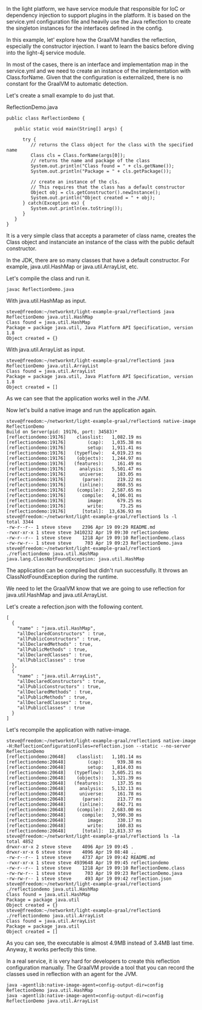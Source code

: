 In the light platform, we have service module that responsible for IoC or dependency injection to support plugins in the platform. It is based on the service.yml configuration file and heavily use the Java reflection to create the singleton instances for the interfaces defined in the config. 

In this example, let' explore how the GraalVM handles the reflection, especially the constructor injection. I want to learn the basics before diving into the light-4j service module. 

In most of the cases, there is an interface and implementation map in the service.yml and we need to create an instance of the implementation with Class.forName. Given that the configuration is externalized, there is no constant for the GraalVM to automatic detection. 

Let's create a small example to do just that. 

ReflectionDemo.java

```
public class ReflectionDemo {

   public static void main(String[] args) {

      try {
         // returns the Class object for the class with the specified name
         Class cls = Class.forName(args[0]);
         // returns the name and package of the class
         System.out.println("Class found = " + cls.getName());
         System.out.println("Package = " + cls.getPackage());

         // create an instance of the cls. 
         // This requires that the class has a default constructor
         Object obj = cls.getConstructor().newInstance();
         System.out.println("Object created = " + obj);
      } catch(Exception ex) {
         System.out.println(ex.toString());
      }
   }
}
```

It is a very simple class that accepts a parameter of class name, creates the Class object and instanciate an instance of the class with the public default constructor. 

In the JDK, there are so many classes that have a default constructor. For example, java.util.HashMap or java.util.ArrayList, etc.

Let's compile the class and run it. 

```
javac ReflectionDemo.java
```

With java.util.HashMap as input.

```
steve@freedom:~/networknt/light-example-graal/reflection$ java ReflectionDemo java.util.HashMap
Class found = java.util.HashMap
Package = package java.util, Java Platform API Specification, version 1.8
Object created = {}
```

With java.util.ArrayList as input.

```
steve@freedom:~/networknt/light-example-graal/reflection$ java ReflectionDemo java.util.ArrayList
Class found = java.util.ArrayList
Package = package java.util, Java Platform API Specification, version 1.8
Object created = []
```

As we can see that the application works well in the JVM. 

Now let's build a native image and run the application again. 

```
steve@freedom:~/networknt/light-example-graal/reflection$ native-image ReflectionDemo
Build on Server(pid: 19176, port: 34583)*
[reflectiondemo:19176]    classlist:   1,082.19 ms
[reflectiondemo:19176]        (cap):   1,035.38 ms
[reflectiondemo:19176]        setup:   1,911.41 ms
[reflectiondemo:19176]   (typeflow):   4,019.23 ms
[reflectiondemo:19176]    (objects):   1,244.97 ms
[reflectiondemo:19176]   (features):     161.49 ms
[reflectiondemo:19176]     analysis:   5,501.47 ms
[reflectiondemo:19176]     universe:     183.05 ms
[reflectiondemo:19176]      (parse):     219.22 ms
[reflectiondemo:19176]     (inline):     868.55 ms
[reflectiondemo:19176]    (compile):   2,587.65 ms
[reflectiondemo:19176]      compile:   4,106.01 ms
[reflectiondemo:19176]        image:     679.25 ms
[reflectiondemo:19176]        write:      73.25 ms
[reflectiondemo:19176]      [total]:  13,636.93 ms
steve@freedom:~/networknt/light-example-graal/reflection$ ls -l
total 3344
-rw-r--r-- 1 steve steve    2396 Apr 19 09:29 README.md
-rwxr-xr-x 1 steve steve 3410232 Apr 19 09:30 reflectiondemo
-rw-r--r-- 1 steve steve    1218 Apr 19 09:10 ReflectionDemo.class
-rw-rw-r-- 1 steve steve     703 Apr 19 09:23 ReflectionDemo.java
steve@freedom:~/networknt/light-example-graal/reflection$ ./reflectiondemo java.util.HashMap
java.lang.ClassNotFoundException: java.util.HashMap

```

The application can be compiled but didn't run successfully. It throws an ClassNotFoundException during the runtime. 

We need to let the GraalVM know that we are going to use reflection for java.util.HashMap and java.util.ArrayList. 

Let's create a refection.json with the following content.

```
[
  {
    "name" : "java.util.HashMap",
    "allDeclaredConstructors" : true,
    "allPublicConstructors" : true,
    "allDeclaredMethods" : true,
    "allPublicMethods" : true,
    "allDeclaredClasses" : true,
    "allPublicClasses" : true
  },
  {
    "name" : "java.util.ArrayList",
    "allDeclaredConstructors" : true,
    "allPublicConstructors" : true,
    "allDeclaredMethods" : true,
    "allPublicMethods" : true,
    "allDeclaredClasses" : true,
    "allPublicClasses" : true
  }
]
```

Let's recompile the application with native-image.

```
steve@freedom:~/networknt/light-example-graal/reflection$ native-image -H:ReflectionConfigurationFiles=reflection.json --static --no-server ReflectionDemo
[reflectiondemo:20648]    classlist:   1,101.14 ms
[reflectiondemo:20648]        (cap):     939.38 ms
[reflectiondemo:20648]        setup:   1,814.03 ms
[reflectiondemo:20648]   (typeflow):   3,605.21 ms
[reflectiondemo:20648]    (objects):   1,321.39 ms
[reflectiondemo:20648]   (features):     137.35 ms
[reflectiondemo:20648]     analysis:   5,132.13 ms
[reflectiondemo:20648]     universe:     161.78 ms
[reflectiondemo:20648]      (parse):     213.77 ms
[reflectiondemo:20648]     (inline):     842.71 ms
[reflectiondemo:20648]    (compile):   2,683.00 ms
[reflectiondemo:20648]      compile:   3,990.30 ms
[reflectiondemo:20648]        image:     330.17 ms
[reflectiondemo:20648]        write:     160.83 ms
[reflectiondemo:20648]      [total]:  12,813.37 ms
steve@freedom:~/networknt/light-example-graal/reflection$ ls -la
total 4852
drwxr-xr-x 2 steve steve    4096 Apr 19 09:45 .
drwxr-xr-x 6 steve steve    4096 Apr 19 08:48 ..
-rw-r--r-- 1 steve steve    4737 Apr 19 09:42 README.md
-rwxr-xr-x 1 steve steve 4939648 Apr 19 09:45 reflectiondemo
-rw-r--r-- 1 steve steve    1218 Apr 19 09:10 ReflectionDemo.class
-rw-rw-r-- 1 steve steve     703 Apr 19 09:23 ReflectionDemo.java
-rw-rw-r-- 1 steve steve     493 Apr 19 09:42 reflection.json
steve@freedom:~/networknt/light-example-graal/reflection$ ./reflectiondemo java.util.HashMap
Class found = java.util.HashMap
Package = package java.util
Object created = {}
steve@freedom:~/networknt/light-example-graal/reflection$ ./reflectiondemo java.util.ArrayList
Class found = java.util.ArrayList
Package = package java.util
Object created = []

```

As you can see, the executable is almost 4.9MB instead of 3.4MB last time. Anyway, it works perfectly this time. 

In a real service, it is very hard for developers to create this reflection configuration manually. The GraalVM provide a tool that you can record the classes used in reflection with an agent for the JVM. 

```
java -agentlib:native-image-agent=config-output-dir=config ReflectionDemo java.util.HashMap
java -agentlib:native-image-agent=config-output-dir=config ReflectionDemo java.util.ArrayList
```


